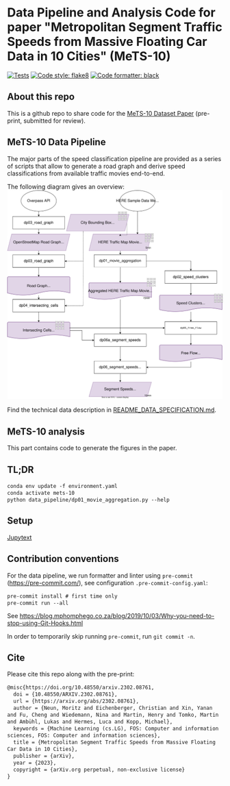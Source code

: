 Data Pipeline and Analysis Code for paper "Metropolitan Segment Traffic Speeds from Massive Floating Car Data in 10 Cities" (MeTS-10)
===============================================================================

[![Tests](https://github.com/iarai/MeTS-10/actions/workflows/tests.yaml/badge.svg)](https://github.com/iarai/MeTS-10/actions/workflows/tests.yaml)
[![Code style: flake8](https://img.shields.io/badge/Code%20style-flake8-yellow.svg)](https://github.com/pycqa/flake8/)
[![Code formatter: black](https://img.shields.io/badge/Code%20formatter-black-000000.svg)](https://github.com/psf/black)

## About this repo

This is a github repo to share code for the [MeTS-10 Dataset Paper](https://arxiv.org/abs/2302.08761) (pre-print, submitted for review).

## MeTS-10 Data Pipeline

The major parts of the speed classification pipeline are provided as a series of scripts
that allow to generate a road graph and derive speed classifications from available traffic movies end-to-end.

The following diagram gives an overview:
<img src="./data_pipeline/img/data_pipeline_scripts.svg">

Find the technical data description in [README_DATA_SPECIFICATION.md](README_DATA_SPECIFICATION.md).

## MeTS-10 analysis

This part contains code to generate the figures in the paper.

## TL;DR

```
conda env update -f environment.yaml
conda activate mets-10
python data_pipeline/dp01_movie_aggregation.py --help
```

## Setup
[Jupytext](https://jupytext.readthedocs.io/en/latest/install.html)

## Contribution conventions

For the data pipeline, we  run formatter and linter using `pre-commit` (https://pre-commit.com/), see
configuration `.pre-commit-config.yaml`:

```
pre-commit install # first time only
pre-commit run --all
```

See https://blog.mphomphego.co.za/blog/2019/10/03/Why-you-need-to-stop-using-Git-Hooks.html

In order to temporarily skip running `pre-commit`, run `git commit -n`.

## Cite
Please cite this repo along with the pre-print:
```
@misc{https://doi.org/10.48550/arxiv.2302.08761,
  doi = {10.48550/ARXIV.2302.08761},
  url = {https://arxiv.org/abs/2302.08761},
  author = {Neun, Moritz and Eichenberger, Christian and Xin, Yanan and Fu, Cheng and Wiedemann, Nina and Martin, Henry and Tomko, Martin and Ambühl, Lukas and Hermes, Luca and Kopp, Michael},
  keywords = {Machine Learning (cs.LG), FOS: Computer and information sciences, FOS: Computer and information sciences},
  title = {Metropolitan Segment Traffic Speeds from Massive Floating Car Data in 10 Cities},
  publisher = {arXiv},
  year = {2023}, 
  copyright = {arXiv.org perpetual, non-exclusive license}
}
```
